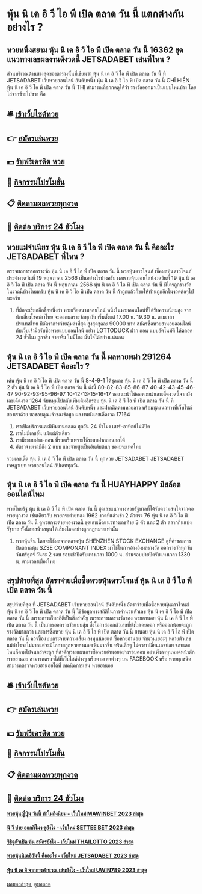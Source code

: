 # หุ้น นิ เค อิ วี ไอ พี เปิด ตลาด วัน นี้ แตกต่างกันอย่างไร ?
## หวยหนึ่งสยาม หุ้น นิ เค อิ วี ไอ พี เปิด ตลาด วัน นี้ 16362 ชุดแนวทางเลขผลงานดีงวดนี้ JETSADABET เล่นที่ไหน ?
ส่วนบริเวณด้านล่างสุดของตารางนั้นที่เขียนว่า หุ้น นิ เค อิ วี ไอ พี เปิด ตลาด วัน นี้ ที่ JETSADABET เว็บหวยออนไลน์ อันดับหนึ่ง หุ้น นิ เค อิ วี ไอ พี เปิด ตลาด วัน นี้ CHỈ HIỂN หุ้น นิ เค อิ วี ไอ พี เปิด ตลาด วัน นี้ THỊ สามารถเลือกกดดูได้ว่า รางวัลออกมาเป็นแบบไหนบ้าง โดยไล่จากซ้ายไปขวา คือ

## 🛎 [เข้าเว็บไซต์หวย](https://bit.ly/3BG5bNw)
## 👉 [สมัครเล่นหวย](https://bit.ly/3BG5bNw)
## 💵 [รับฟรีเครดิต หวย](https://bit.ly/3C3mvgS)
## 👑 [กิจกรรมโปรโมชั่น](https://bit.ly/3C3mvgS)
## 📋 [ติดตามผลหวยทุกงวด](https://bit.ly/3C3mvgS)
## 📱 [ติดต่อ บริการ 24 ชัวโมง](https://bit.ly/3C3mvgS)

## หวยแม่จำเนียร หุ้น นิ เค อิ วี ไอ พี เปิด ตลาด วัน นี้ คืออะไร JETSADABET ที่ไหน ?
ตรวจผลการออกรางวัล หุ้น นิ เค อิ วี ไอ พี เปิด ตลาด วัน นี้ หวยหุ้นดาวโจนส์ เช็คผลหุ้นดาวโจนส์ ประจำงวดวันที่ 19 พฤษภาคม 2566
เป็นอย่างไรบ้างครับ ผลหวยหุ้นออนไลน์งวดวันที่ 19 หุ้น นิ เค อิ วี ไอ พี เปิด ตลาด วัน นี้ พฤษภาคม 2566 หุ้น นิ เค อิ วี ไอ พี เปิด ตลาด วัน นี้ มีใครถูกรางวัลในงวดนี้บ้างไหมครับ หุ้น นิ เค อิ วี ไอ พี เปิด ตลาด วัน นี้ ถ้าถูกแล้วก็ขอให้ท่านถูกอีกในงวดต่อๆไปนะครับ
1. ที่มักจะเรียกอีกชื่อหนึ่งว่า หวยเวียดนามออนไลน์ หนึ่งในหวยออนไลน์ที่ได้รับความนิยมสูง จากนักเสี่ยงโชคชาวไทย จะออกผลรางวัลทุกวัน เริ่มตั้งแต่ 17.00 น. 19.30 น. ตามเวลาประเทศไทย มีอัตราการจ่ายคุ้มค่าที่สุด สูงสุดชุดละ 90000 บาท สมัครซื้อหวยฮานอยออนไลน์ กับเว็บเจ้ามือรับซื้อหวยแบบออนไลน์ อย่าง LOTTODUCK ฝาก ถอน แบบอัตโนมัติ ได้ตลอด 24 ชั่วโมง ถูกจริง จ่ายจริง ไม่มีโกง มั่นใจได้อย่างแน่นอน

## หุ้น นิ เค อิ วี ไอ พี เปิด ตลาด วัน นี้ ผลหวยพม่า 291264 JETSADABET คืออะไร ?
เด่น หุ้น นิ เค อิ วี ไอ พี เปิด ตลาด วัน นี้ 8-4-9-1 ได้ชุดเลข หุ้น นิ เค อิ วี ไอ พี เปิด ตลาด วัน นี้ 2 ตัว หุ้น นิ เค อิ วี ไอ พี เปิด ตลาด วัน นี้ ดังนี้
80-82-83-85-86-87
40-42-43-45-46-47
90-92-93-95-96-97
10-12-13-15-16-17
ขอแนะนำให้คอหวยนำเลขเด็ดงวดนี้จากผังเลขเด็ดงวด 1264 จับหมุนไปกลับเพิ่มเติมอีกรอบ หุ้น นิ เค อิ วี ไอ พี เปิด ตลาด วัน นี้ ที่ JETSADABET เว็บหวยออนไลน์ อันดับหนึ่ง และฝากติดตามหวยลาว พร้อมชุดแนวทางที่เว็บไซต์ของเราด้วย
ขอขอบคุณเจ้าของข้อมูล
ผลงานผังเลขเด็ดงวด 17164
1. เราเปิดบริการและมีทีมงานตลอด ทุกวัน 24 ชั่วโมง เสาร์-อาทิตย์ไม่มีปิด
2. เราไม่มีเลขอั้น แม้แต่ตัวเดียว
3. เรามีระบบฝาก-ถอน ที่รวดเร็วเพราะใช้ระบบฝากถอนออโต้
4. อัตราจ่ายเรามีถึง 2 แบบ และจ่ายสูงเป็นอันดับต้นๆ ของประเทศไทย

รวมเลขเด็ด หุ้น นิ เค อิ วี ไอ พี เปิด ตลาด วัน นี้ ทุกหวย JETSADABET JETSADABET เจษฎาเบท หวยออนไลน์ อัปเดททุกวัน

## หุ้น นิ เค อิ วี ไอ พี เปิด ตลาด วัน นี้ HUAYHAPPY มีสล็อตออนไลน์ไหม
หวยไทยรัฐ หุ้น นิ เค อิ วี ไอ พี เปิด ตลาด วัน นี้ ชุดเลขแนวทางหวยรัฐบาลที่ได้รับความสนใจจากคอหวยทุกงวด เช่นเดียวกับ หวยกระต่ายทอง 1962 งวดที่แล้วเข้า 2 ตัวตรง 76 หุ้น นิ เค อิ วี ไอ พี เปิด ตลาด วัน นี้ ดูหวยกระต่ายทองงวดนี้ ชุดเลขเด็ดแนวทางเลขท้าย 3 ตัว และ 2 ตัว สลากกินแบ่งรัฐบาล ทั้งนี้ขอสนับสนุนให้เสี่ยงโชคอย่างถูกกฎหมายเท่านั้น
1. หวยหุ้นจีน โดยจะใช้ผลจากตลาดหุ้น SHENZHEN STOCK EXCHANGE ดูที่ค่าของการปิดตลาดหุ้น SZSE COMPONANT INDEX มาใช้ในการอ้างอิงผลรางวัล ออกรางวัลทุกวัน จันทร์ศุกร์ วันละ 2 รอบ รอบเช้าปิดรับแทงเวลา 1000 น. ส่วนรอบบ่ายปิดรับแทงเวลา 1330 น. ตามเวลาเมืองไทย

## สรุปท้ายที่สุด อัตราจ่ายเมื่อซื้อหวยหุ้นดาวโจนส์ หุ้น นิ เค อิ วี ไอ พี เปิด ตลาด วัน นี้
สรุปท้ายที่สุด ที่ JETSADABET เว็บหวยออนไลน์ อันดับหนึ่ง อัตราจ่ายเมื่อซื้อหวยหุ้นดาวโจนส์ หุ้น นิ เค อิ วี ไอ พี เปิด ตลาด วัน นี้ ใช้ข้อมูลทางสถิติในการคำนวนตัวเลข หุ้น นิ เค อิ วี ไอ พี เปิด ตลาด วัน นี้ เพราะการเก็บสถิติเป็นสิ่งสำคัญ เพราะการผลรางวัลของ หวยฮานอย หุ้น นิ เค อิ วี ไอ พี เปิด ตลาด วัน นี้ เป็นการออกรางวัลแบบสุ่ม ซึ่งโอกาสออกตัวเลขที่ยังไม่เคยออก หรือออกน้อยจะถูกรางวัลมากกว่า และการซื้อหวย หุ้น นิ เค อิ วี ไอ พี เปิด ตลาด วัน นี้ ฮานอย หุ้น นิ เค อิ วี ไอ พี เปิด ตลาด วัน นี้ ควรซื้อแบบกระจายความเสี่ยง ลงทุนน้อยแต่ ซื้อหวยฮานอย จำนวนเยอะๆ หลายตัวเลข แม้กำไรจะไม่มากแต่จะมีโอกาสถูกหวยฮานอยเพิ่มมากขึ้น ทริคเล็กๆ ไม่ควรเปลี่ยนเลขบ่อย ชอบเลขไหนก็ตามไปจนกว่าจะถูก ที่สำคัญวางแผนการซื้อหวยฮานอยอย่างรอบคอบ อย่าเพิ่งลงทุนหมดหน้าตัก
หวยฮานอย สามารถตรวจได้ที่เว็บไซต์ต่างๆ หรือตามเพจต่างๆ บน FACEBOOK หรือ หวยทุกชนิด สามารถตรวจหวยฮานอยได้ที่
เทคนิคการเล่น หวยฮานอย

## 🛎 [เข้าเว็บไซต์หวย](https://bit.ly/3BG5bNw)
## 👉 [สมัครเล่นหวย](https://bit.ly/3BG5bNw)
## 💵 [รับฟรีเครดิต หวย](https://bit.ly/3C3mvgS)
## 👑 [กิจกรรมโปรโมชั่น](https://bit.ly/3C3mvgS)
## 📋 [ติดตามผลหวยทุกงวด](https://bit.ly/3C3mvgS)
## 📱 [ติดต่อ บริการ 24 ชัวโมง](https://bit.ly/3C3mvgS)

#### [หวยหุ้นญี่ปุ่น วันนี้ ทำไมถึงนิยม - เว็บใหม่ MAWINBET 2023 ล่าสุด](https://atom.io/themes/หวยหุ้นญี่ปุ่น%20วันนี้%20ทำไมถึงนิยม%20-%20เว็บใหม่%20mawinbet%202023%20ล่าสุด)
#### [นิ วี บ่าย ออกกี่โมง ดูยังไง - เว็บใหม่ SETTEE BET 2023 ล่าสุด](https://atom.io/themes/นิ%20วี%20บ่าย%20ออกกี่โมง%20ดูยังไง%20-%20เว็บใหม่%20settee%20bet%202023%20ล่าสุด)
#### [วิธีดูตัวเปิด หุ้น สมัครยังไง - เว็บใหม่ THAILOTTO 2023 ล่าสุด](https://atom.io/themes/วิธีดูตัวเปิด%20หุ้น%20สมัครยังไง%20-%20เว็บใหม่%20thailotto%202023%20ล่าสุด)
#### [หวยหุ้นนิเคอิวันนี้ คืออะไร - เว็บใหม่ JETSADABET 2023 ล่าสุด](https://atom.io/themes/หวยหุ้นนิเคอิวันนี้%20คืออะไร%20-%20เว็บใหม่%20jetsadabet%202023%20ล่าสุด)
#### [หุ้น นิ เค อิ จากการคำนวณ เล่นยังไง - เว็บใหม่ UWIN789 2023 ล่าสุด](https://atom.io/themes/หุ้น%20นิ%20เค%20อิ%20จากการคำนวณ%20เล่นยังไง%20-%20เว็บใหม่%20uwin789%202023%20ล่าสุด)

[ผลบอลล่าสุด](https://siamsport.tv "ผลบอลล่าสุด"), [ดูบอลสด](https://siamsport.tv/ดูบอลสด "ดูบอลสด")